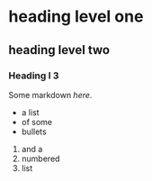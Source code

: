 # heading level one

## heading level two

### Heading l 3

Some markdown _here_.


* a list
* of some
* bullets


1. and a
2. numbered
3. list

